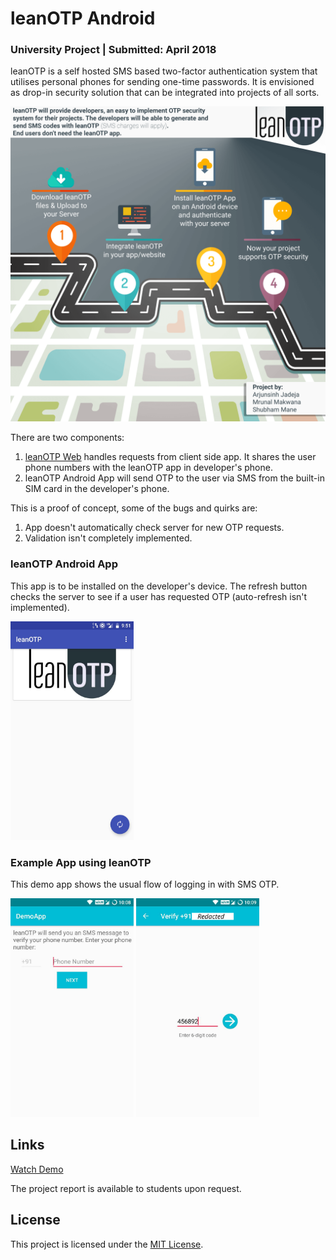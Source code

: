 # leanOTP Android

### University Project | Submitted: April **2018**

leanOTP is a self hosted SMS based two-factor authentication system that utilises personal phones for sending one-time passwords. It is envisioned as drop-in security solution that can be integrated into projects of all sorts.

![leanOTP Infographic](assets/Infographic.png)

There are two components:
1. [leanOTP Web](https://github.com/itsarjunsinh/leanOTP-web) handles requests from client side app. It shares the user phone numbers with the leanOTP app in developer's phone.
2. leanOTP Android App will send OTP to the user via SMS from the built-in SIM card in the developer's phone.  

This is a proof of concept, some of the bugs and quirks are:
1. App doesn't automatically check server for new OTP requests.
2. Validation isn't completely implemented.

### leanOTP Android App

This app is to be installed on the developer's device. The refresh button checks the server to see if a user has requested OTP (auto-refresh isn't implemented). 

<img src="assets/app.jpg" height="350" alt="leanOTP Android App">

### Example App using leanOTP

This demo app shows the usual flow of logging in with SMS OTP.

<span>
<img src="assets/demo-1.jpg" height="350" alt="Example App Login Screen">
<img src="assets/demo-2.png" height="350" alt="Example App OTP Screen">
</span>

## Links
[Watch Demo](https://www.youtube.com/watch?v=GkWdumLb7yQ)

The project report is available to students upon request.

## License

This project is licensed under the [MIT License](LICENSE). 